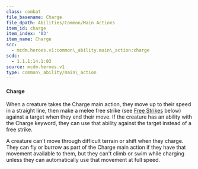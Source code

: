 ```yaml
---
class: combat
file_basename: Charge
file_dpath: Abilities/Common/Main Actions
item_id: charge
item_index: '03'
item_name: Charge
scc:
  - mcdm.heroes.v1:common\_ability.main\_action:charge
scdc:
  - 1.1.1:14.1:03
source: mcdm.heroes.v1
type: common\_ability/main\_action
---
```


#### Charge

When a creature takes the Charge main action, they move up to their speed in a straight line, then make a melee free strike (see [Free Strikes](#page-289-1) below) against a target when they end their move. If the creature has an ability with the Charge keyword, they can use that ability against the target instead of a free strike.

A creature can't move through difficult terrain or shift when they charge. They can fly or burrow as part of the Charge main action if they have that movement available to them, but they can't climb or swim while charging unless they can automatically use that movement at full speed.
